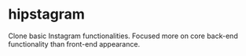 # hipstagram
Clone basic Instagram functionalities. Focused more on core back-end functionality than front-end appearance.
